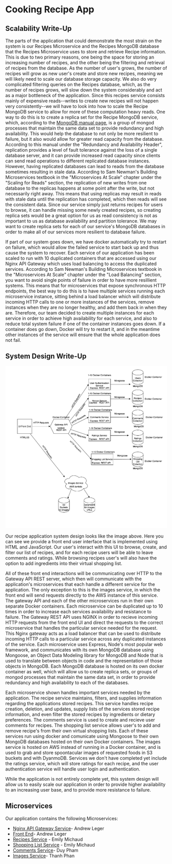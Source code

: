 # Cooking Recipe App

## Scalability Write-Up

The parts of the application that could demonstrate the most strain on the system is our Recipes Microservice and the Recipes MongoDB database that the Recipes Microservice uses to store and retrieve Recipe information. This is due to two primary reasons, one being the space for storing an increasing number of recipes, and the other being the filtering and retrieval of recipes from the database. As the number of user's grows, the number of recipes will grow as new user's create and store new recipes, meaning we will likely need to scale our database storage capacity. We also do very complicated filtering queries on the Recipes database, which, as the number of recipes grows, will slow down the system considerably and act as a major bottleneck of the application. Since this recipes service consists mainly of expensive reads--writes to create new recipes will not happen very consistently--we will have to look into how to scale the Recipe MongoDB service to allow for more of these computation heavy reads. One way to do this is to create a replica set for the Recipe MongoDB service, which, according to the [MongoDB manual page](https://docs.mongodb.com/manual/replication/), is a group of mongod processes that maintain the same data set to provide redundancy and high availability. This would help the database to not only be more resilient to failure, but it also would allow for greater read capacity from the database. According to this manual under the "Redundancy and Availability Header", replication provides a level of fault tolerance against the loss of a single database server, and it can provide increased read capacity since clients can send read operations to different replicated database instances. However, having replicated databases can lead to reads from the database sometimes resulting in stale data. According to Sam Newman's Building Microservices textbook in the "Microservices At Scale" chapter under the "Scaling for Reads" section, the replication of new writes from one database to the replicas happens at some point after the write, but not necessarily right away. This means that using replicas may result in reads with stale data until the replication has completed, which then reads will see the consistent data. Since our service simply just returns recipes for users to browse, it can handle missing some newly created recipes, so creating replica sets would be a great option for us as read consistency is not as important to us as database availability and partition tolerance. We may want to create replica sets for each of our service's MongoDB databases in order to make all of our services more resilient to database failure. 

If part of our system goes down, we have docker automatically try to restart on failure, which would allow the failed service to start back up and thus cause the system to recover. Each service of our application has been scaled to run with 10 duplicated containers that are accessed using our Nginx API Gateway which uses load balancing to access the duplicated services. According to Sam Newman's Building Microservices textbook in the "Microservices At Scale" chapter under the "Load Balancing" section, you want to avoid single points of failure in order to have more resillient systems. This means that for microservices that expose synchronous HTTP endpoints, the best way to do this is to have multiple services running each microservice instance, sitting behind a load balancer which will distribute incoming HTTP calls to one or more instances of the services, remove instances when they are no longer healthy, and add them back in when they are. Therefore, our team decided to create multiple instances for each service in order to achieve high availability for each service, and also to reduce total system failure if one of the container instances goes down. If a container does go down, Docker will try to restart it, and in the meantime other instances of the service will ensure that the whole application does not fail.

## System Design Write-Up
![System Design Image](./images/system_design.png)

Our recipe application system design looks like the image above. Here you can see we provide a front end user interface that is implemented using HTML and JavaScript. Our user's interact with this UI to browse, create, and filter our list of recipes, and for each recipe users will be able to leave comments and ratings. While browsing recipes user's will also have the option to add ingredients into their virtual shopping list. 

All of these front end interactions will be communicating over HTTP to the Gateway API REST server, which then will communicate with the application's microservices that each handle a different service for the application. The only exception to this is the images service, in which the front end will send requests directly to the AWS instance of this service. The gateway API and each of the other microservices run in their own separate Docker containers. Each microservice can be duplicated up to 10 times in order to increase each services availability and resistance to failure. The Gateway REST API uses NGINX in order to recieve incoming HTTP requests from the front end UI and direct the requests to the correct microservice that handles the particular service needed for the request. This Nginx gateway acts as a load balancer that can be used to distribute incoming HTTP calls to a particular service across any duplicated instances of the service. Each microservice uses Express, Node's most popular web framework, and communicates with its own MongoDB database using Mongoose, an Object Data Modeling library for MongoDB and Node that is used to translate between objects in code and the representation of those objects in MongoDB. Each MongoDB database is hosted on its own docker container as well, which will allow us to create replica sets, or groups of mongod processes that maintain the same data set, in order to provide redundancy and high availability to each of the databases.

Each microservice shown handles important services needed by the application. The recipe service maintains, filters, and supplies information regarding the applications stored recipes. This service handles recipe creation, deletion, and updates, supply lists of the services stored recipe information, and even filter the stored recipes by ingredients or dietary preferences. The comments service is used to create and recieve user comments for recipes. The shopping list service allows user's to add and remove recipe's from their own virtual shopping lists. Each of these services run using docker and comunicate using Mongoose to their own MongoDB databases hosted on their own Docker containers. The images service is hosted on AWS instead of running in a Docker container, and is used to grab and store spoontacular images of requested foods in S3 buckets and with DyanmoDB. Services we don't have completed yet include the ratings service, which will store ratings for each recipe, and the user authentication service will handle user login and authentication. 

While the application is not entirely complete yet, this system design will allow us to easily scale our application in order to provide higher availability to an increasing user base, and to provide more resistance to failure. 


## Microservices 
Our application contains the following Microservices:
* [Nginx API Gateway Service](../services/nginx_gateway_with_docker)- Andrew Leger 
* [Front End](../services/frontend)- Andrew Leger
* [Recipes Service](../services/Recipes) - Emily Michaud 
* [Shopping List Service](../services/Shopping_List) - Emily Michaud 
* [Comments Service](../services/Comments)- Duy Pham
* [Images Service](../services/aws-images-service)- Thanh Phan